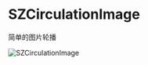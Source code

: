 # SZCirculationImage
简单的图片轮播

![SZCirculationImage](http://www.code4app.com/data/attachment/forum/201609/22/121256omn4jccsmutvbcuw.gif)
